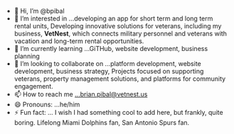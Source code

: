 - 👋 Hi, I’m @bpibal
- 👀 I’m interested in ...developing an app for short term and long term rental units, Developing innovative solutions for veterans, including my business, **VetNest**, which connects military personnel and veterans with vacation and long-term rental opportunities.
- 🌱 I’m currently learning ...GiTHub, website development, business planning
- 💞️ I’m looking to collaborate on ...platform development, website development, business strategy, Projects focused on supporting veterans, property management solutions, and platforms for community engagement.
- 📫 How to reach me ...brian.pibal@vetnest.us
- 😄 Pronouns: ...he/him
- ⚡ Fun fact: ... I wish I had something cool to add here, but frankly, quite boring. Lifelong Miami Dolphins fan, San Antonio Spurs fan. 

<!---
bpibal/bpibal is a ✨ special ✨ repository because its `README.md` (this file) appears on your GitHub profile.
You can click the Preview link to take a look at your changes.
--->
